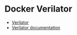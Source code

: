 # Docker Verilator

* [Verilator](https://www.veripool.org/wiki/verilator)
* [Verilator documentation](https://www.veripool.org/projects/verilator/wiki/Manual-verilator)
